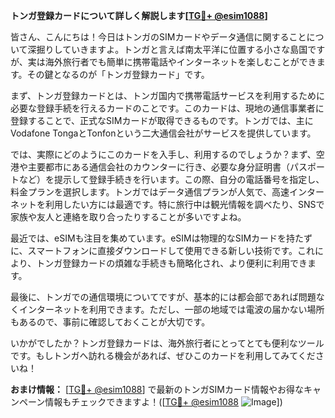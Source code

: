 **トンガ登録カードについて詳しく解説します[[TG💪+ @esim1088](https://t.me/s/esim1088)]**

皆さん、こんにちは！今日はトンガのSIMカードやデータ通信に関することについて深掘りしていきますよ。トンガと言えば南太平洋に位置する小さな島国ですが、実は海外旅行者でも簡単に携帯電話やインターネットを楽しむことができます。その鍵となるのが「トンガ登録カード」です。

まず、トンガ登録カードとは、トンガ国内で携帯電話サービスを利用するために必要な登録手続を行えるカードのことです。このカードは、現地の通信事業者に登録することで、正式なSIMカードが取得できるものです。トンガでは、主にVodafone TongaとTonfonという二大通信会社がサービスを提供しています。

では、実際にどのようにこのカードを入手し、利用するのでしょうか？まず、空港や主要都市にある通信会社のカウンターに行き、必要な身分証明書（パスポートなど）を提示して登録手続きを行います。この際、自分の電話番号を指定し、料金プランを選択します。トンガではデータ通信プランが人気で、高速インターネットを利用したい方には最適です。特に旅行中は観光情報を調べたり、SNSで家族や友人と連絡を取り合ったりすることが多いですよね。

最近では、eSIMも注目を集めています。eSIMは物理的なSIMカードを持たずに、スマートフォンに直接ダウンロードして使用できる新しい技術です。これにより、トンガ登録カードの煩雑な手続きも簡略化され、より便利に利用できます。

最後に、トンガでの通信環境についてですが、基本的には都会部であれば問題なくインターネットを利用できます。ただし、一部の地域では電波の届かない場所もあるので、事前に確認しておくことが大切です。

いかがでしたか？トンガ登録カードは、海外旅行者にとってとても便利なツールです。もしトンガへ訪れる機会があれば、ぜひこのカードを利用してみてくださいね！

**おまけ情報：** [[TG💪+ @esim1088](https://t.me/s/esim1088)] で最新のトンガSIMカード情報やお得なキャンペーン情報もチェックできますよ！([[TG💪+ @esim1088](https://t.me/s/esim1088) ![Image](https://i.postimg.cc/Y0z9fWf4/image.png)])